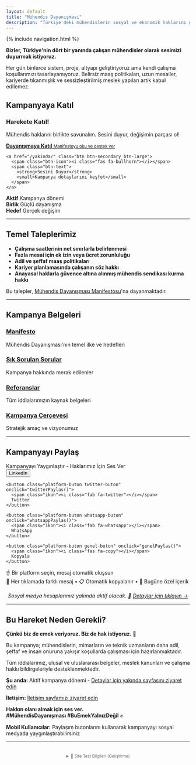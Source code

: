 ```yaml
---
layout: default
title: "Mühendis Dayanışması"
description: "Türkiye'deki mühendislerin sosyal ve ekonomik haklarını görünür kılmak için başlatılan kampanya"
---
```


{% include navigation.html %}

<i class="fas fa-fist-raised"></i> **Bizler, Türkiye'nin dört bir yanında çalışan mühendisler olarak sesimizi duyurmak istiyoruz.**

Her gün binlerce sistem, proje, altyapı geliştiriyoruz ama kendi çalışma koşullarımızı tasarlayamıyoruz. Belirsiz maaş politikaları, uzun mesailer, kariyerde tıkanmışlık ve sessizleştirilmiş meslek yapıları artık kabul edilemez.

## <i class="fas fa-bullseye"></i> Kampanyaya Katıl

<div class="call-to-action">
  <div class="cta-content">
    <h3><i class="fas fa-fist-raised"></i> Harekete Katıl!</h3>
    <p>Mühendis haklarını birlikte savunalım. Sesini duyur, değişimin parçası ol!</p>
  </div>
  
  <div class="cta-buttons">
    <a href="/manifesto/" class="btn btn-primary btn-large">
      <span class="btn-icon"><i class="fas fa-users"></i></span>
      <span class="btn-text">
        <strong>Dayanışmaya Katıl</strong>
        <small>Manifestoyu oku ve destek ver</small>
      </span>
    </a>
    
    <a href="/yakinda/" class="btn btn-secondary btn-large">
      <span class="btn-icon"><i class="fas fa-bullhorn"></i></span>
      <span class="btn-text">
        <strong>Sesini Duyur</strong>
        <small>Kampanya detaylarını keşfet</small>
      </span>
    </a>
  </div>
  
  <div class="cta-extras">
    <div class="cta-stats">
      <div class="stat-item">
        <strong><i class="fas fa-fire"></i> Aktif</strong>
        <span>Kampanya dönemi</span>
      </div>
      <div class="stat-item">
        <strong><i class="fas fa-fist-raised"></i> Birlik</strong>
        <span>Güçlü dayanışma</span>
      </div>
      <div class="stat-item">
        <strong><i class="fas fa-bullseye"></i> Hedef</strong>
        <span>Gerçek değişim</span>
      </div>
    </div>
  </div>
</div>

---

## <i class="fas fa-university"></i> Temel Taleplerimiz

- <i class="fas fa-clock"></i> **Çalışma saatlerinin net sınırlarla belirlenmesi**
- <i class="fas fa-coins"></i> **Fazla mesai için ek izin veya ücret zorunluluğu**  
- <i class="fas fa-balance-scale"></i> **Adil ve şeffaf maaş politikaları**
- <i class="fas fa-chart-line"></i> **Kariyer planlamasında çalışanın söz hakkı**
- <i class="fas fa-handshake"></i> **Anayasal haklarla güvence altına alınmış mühendis sendikası kurma hakkı**

Bu talepler, [Mühendis Dayanışması Manifestosu](/manifesto/)'na dayanmaktadır.

---

## <i class="fas fa-book"></i> Kampanya Belgeleri

<div class="document-grid">
  <div class="document-card">
    <h3><i class="fas fa-scroll"></i> <a href="/manifesto/">Manifesto</a></h3>
    <p>Mühendis Dayanışması'nın temel ilke ve hedefleri</p>
  </div>
  
  <div class="document-card">
    <h3><i class="fas fa-question-circle"></i> <a href="/sss/">Sık Sorulan Sorular</a></h3>
    <p>Kampanya hakkında merak edilenler</p>
  </div>
  
  <div class="document-card">
    <h3><i class="fas fa-external-link-alt"></i> <a href="/referanslar/">Referanslar</a></h3>
    <p>Tüm iddialarımızın kaynak belgeleri</p>
  </div>
  
  <div class="document-card">
    <h3><i class="fas fa-bullseye"></i> <a href="/kampanya-cercevesi/">Kampanya Çerçevesi</a></h3>
    <p>Stratejik amaç ve vizyonumuz</p>
  </div>
</div>

---

## <i class="fas fa-share-alt"></i> Kampanyayı Paylaş

<div class="paylasim-widget">
  <div class="paylasim-baslik">
    <i class="fas fa-rocket"></i> Kampanyayı Yaygınlaştır - Haklarımız İçin Ses Ver
  </div>
  
  <div class="paylasim-butonlar">
    <button class="platform-buton linkedin-buton" onclick="linkedinPaylas()">
      <span class="ikon"><i class="fab fa-linkedin"></i></span>
      LinkedIn
    </button>
    
    <button class="platform-buton twitter-buton" onclick="twitterPaylas()">
      <span class="ikon"><i class="fab fa-twitter"></i></span>
      Twitter
    </button>
    
    <button class="platform-buton whatsapp-buton" onclick="whatsappPaylas()">
      <span class="ikon"><i class="fab fa-whatsapp"></i></span>
      WhatsApp
    </button>
    
    <button class="platform-buton genel-buton" onclick="genelPaylas()">
      <span class="ikon"><i class="fas fa-copy"></i></span>
      Kopyala
    </button>
  </div>
  
  <div id="paylasim-mesaj" class="paylasim-mesaj">
    ☝️ Bir platform seçin, mesaj otomatik oluşsun
  </div>
  
  <div class="paylasim-bilgi">
    🔄 Her tıklamada farklı mesaj • 📋 Otomatik kopyalanır • 🎯 Bugüne özel içerik
  </div>
</div>

<link rel="stylesheet" href="/assets/css/paylasim.css">
<link rel="stylesheet" href="/assets/css/fontawesome-custom.css">
<script src="/assets/js/mesaj-havuzu.js"></script>
<script src="/assets/js/paylasim.js"></script>

<p style="text-align: center; margin-top: 1rem;">
  <em>Sosyal medya hesaplarımız yakında aktif olacak. 🚀 
  <a href="/yakinda/">Detaylar için tıklayın →</a></em>
</p>

---

## <i class="fas fa-check-circle"></i> Bu Hareket Neden Gerekli?

**Çünkü biz de emek veriyoruz. Biz de hak istiyoruz.** 💪

Bu kampanya; mühendislerin, mimarların ve teknik uzmanların daha adil, şeffaf ve insan onuruna yakışır koşullarda çalışması için hazırlanmaktadır.

Tüm iddialarımız, ulusal ve uluslararası belgeler, meslek kanunları ve çalışma hakkı bildirgeleriyle desteklenmektedir.

**<i class="fas fa-info-circle"></i> Şu anda:** Aktif kampanya dönemi - [Detaylar için yakında sayfasını ziyaret edin](/yakinda/)

**<i class="fas fa-envelope"></i> İletişim:** [İletişim sayfamızı ziyaret edin](/iletisim/)

**Hakkın olanı almak için ses ver.**  
**#MühendisDayanışması #BuEmekYalnızDeğil** ✊

<div class="swipe-hint">
  <i class="fas fa-mobile-alt"></i> <strong>Mobil Kullanıcılar:</strong> Paylaşım butonlarını kullanarak kampanyayı sosyal medyada yaygınlaştırabilirsiniz
</div>

---

<div style="font-size: 0.8em; color: #666; text-align: center; margin-top: 2rem;">
  <details>
    <summary>🔧 Site Test Bilgileri (Geliştirme)</summary>
    <div style="margin-top: 1rem; font-family: monospace;">
      <strong>Son güncelleme:</strong> {{ site.time | date: "%Y-%m-%d %H:%M:%S" }}<br>
      <strong>Build ID:</strong> {{ site.github.build_revision | slice: 0, 7 }}<br>
      <strong>Test sayfası:</strong> <a href="/test/">/test/</a><br>
      <strong>Status API:</strong> <a href="/api/status.json">/api/status.json</a><br>
      <strong>Cache buster:</strong> {{ "now" | date: "%s" }}
    </div>
  </details>
</div>

